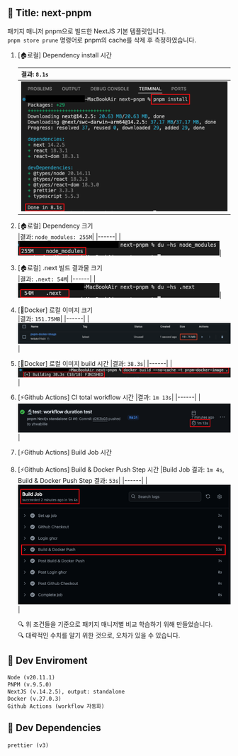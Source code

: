 ## :memo: Title: next-pnpm
패키지 매니저 pnpm으로 빌드한 NextJS 기본 템플릿입니다.  
`pnpm store prune` 명령어로 pnpm의 cache를 삭제 후 측정하였습니다.

1) [🏠로컬] Dependency install 시간   

    |결과: `8.1s`|
    |------|
    |![pnpm 종속성 install 스크린샷](./public/md/pnpm_img_1.png)|
  

2) [🏠로컬] Dependency 크기   
    |결과: `node_modules: 255M`|
    |------|
    |![pnpm 종속성 size 스크린샷](./public/md/pnpm_img_2.png)|
    

3) [🏠로컬] .next 빌드 결과물 크기  
    |결과: `.next: 54M`|
    |------|
    |![pnpm NextJS 빌드 결과물 size 스크린샷](./public/md/pnpm_img_3.png)|   

4) [🐳Docker] 로컬 이미지 크기  
    |결과: `151.75MB`|
    |------|
    |![pnpm NextJS 로컬 docker 이미지 size 스크린샷](./public/md/pnpm_img_4.png)|

5) [🐳Docker] 로컬 이미지 build 시간 
    |결과: `38.3s`|
    |------|
    |![pnpm NextJS 로컬 docker 이미지 build 시간 스크린샷](./public/md/pnpm_img_5.png)|

6) [⚡️Github Actions] CI total workflow 시간 
    |결과: `1m 13s`|
    |------|
    |![pnpm NextJS github actions total workflow 시간 스크린샷](./public/md/pnpm_img_7.png)|

7) [⚡️Github Actions] Build Job 시간 
8) [⚡️Github Actions] Build & Docker Push Step 시간 
    |Build Job 결과: `1m 4s`, Build & Docker Push Step 결과: `53s`|
    |------|
    |![pnpm NextJS github actions Build Job 시간](./public/md/pnpm_img_6.png)|

    :mag: 위 조건들을 기준으로 패키지 매니저별 비교 학습하기 위해 만들었습니다.   
    :mag: 대략적인 수치를 알기 위한 것으로, 오차가 있을 수 있습니다.

## :pushpin: Dev Enviroment
    Node (v20.11.1)  
    PNPM (v.9.5.0)  
    NextJS (v.14.2.5), output: standalone    
    Docker (v.27.0.3)   
    Github Actions (workflow 자동화)

## :pushpin: Dev Dependencies
    prettier (v3)
